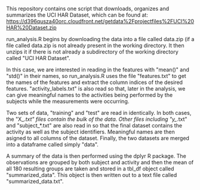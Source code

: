 This repository contains one script that downloads, organizes and summarizes the UCI HAR Dataset, which can be found at:
https://d396qusza40orc.cloudfront.net/getdata%2Fprojectfiles%2FUCI%20HAR%20Dataset.zip

run_analysis.R begins by downloading the data into a file called data.zip (if a file called data.zip is not already present in the working directory. It then unzips it if there is not already a subdirectory of the working directory called "UCI HAR Dataset".

In this case, we are interested in reading in the features with "mean()" and "std()" in their names, so run_analysis.R uses the file "features.txt" to get the names of the features and extract the column indices of the desired features. "activity_labels.txt" is also read so that, later in the analysis, we can give meaningful names to the activities being performed by the subjects while the measurements were occurring.

Two sets of data, "training" and "test" are read in identically. In both cases, the "X_*.txt" files contain the bulk of the data. Other files including "y_*.txt" and "subject_*.txt" are also read in so that the final dataset contains the activity as well as the subject identifiers. Meaningful names are then asigned to all columns of the dataset. Finally, the two datasets are merged into a dataframe called simply "data".

A summary of the data is then performed using the dplyr R package. The observations are grouped by both subject and activity and then the mean of all 180 resulting groups are taken and stored in a tbl_df object called "summarized_data". This object is then written out to a text file called "summarized_data.txt".
